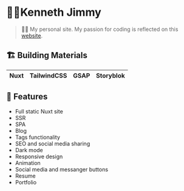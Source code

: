 # 👨‍💻Kenneth Jimmy

> 👨‍💻 My personal site. My passion for coding is reflected on this [website](https://www.kenjimmy.me).

## 🏗 Building Materials

| Nuxt | TailwindCSS | GSAP | Storyblok |
| :--: | :---------: | :--: | :-------: |


## 🎨 Features

- Full static Nuxt site
- SSR
- SPA
- Blog
- Tags functionality
- SEO and social media sharing
- Dark mode
- Responsive design
- Animation
- Social media and messanger buttons
- Resume
- Portfolio
